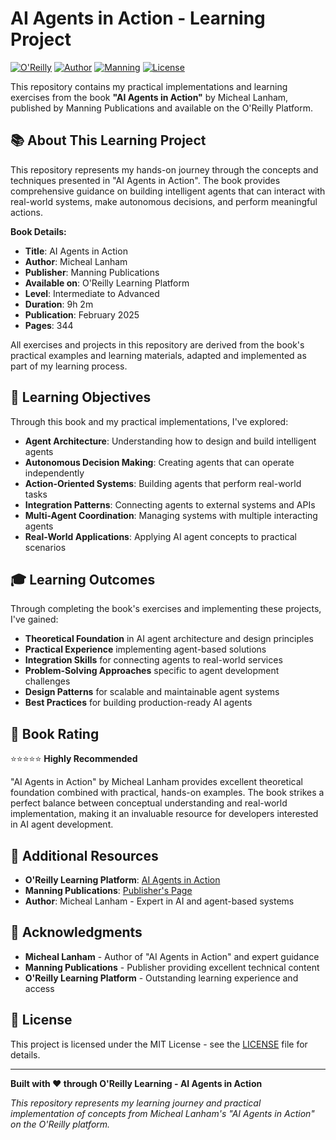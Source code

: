 # AI Agents in Action - Learning Project

[![O'Reilly](https://img.shields.io/badge/O'Reilly-AI%20Agents%20in%20Action-red?style=flat-square&logo=oreilly)](https://www.oreilly.com/)
[![Author](https://img.shields.io/badge/Author-Micheal%20Lanham-blue?style=flat-square)](https://www.oreilly.com/)
[![Manning](https://img.shields.io/badge/Publisher-Manning%20Publications-orange?style=flat-square)](https://www.manning.com/)
[![License](https://img.shields.io/badge/License-MIT-green?style=flat-square)](LICENSE)

This repository contains my practical implementations and learning exercises from the book **"AI Agents in Action"** by Micheal Lanham, published by Manning Publications and available on the O'Reilly Platform.

## 📚 About This Learning Project

This repository represents my hands-on journey through the concepts and techniques presented in "AI Agents in Action". The book provides comprehensive guidance on building intelligent agents that can interact with real-world systems, make autonomous decisions, and perform meaningful actions.

**Book Details:**
- **Title**: AI Agents in Action
- **Author**: Micheal Lanham
- **Publisher**: Manning Publications
- **Available on**: O'Reilly Learning Platform
- **Level**: Intermediate to Advanced
- **Duration**: 9h 2m
- **Publication**: February 2025
- **Pages**: 344

All exercises and projects in this repository are derived from the book's practical examples and learning materials, adapted and implemented as part of my learning process.

## 🎯 Learning Objectives

Through this book and my practical implementations, I've explored:

- **Agent Architecture**: Understanding how to design and build intelligent agents
- **Autonomous Decision Making**: Creating agents that can operate independently
- **Action-Oriented Systems**: Building agents that perform real-world tasks
- **Integration Patterns**: Connecting agents to external systems and APIs
- **Multi-Agent Coordination**: Managing systems with multiple interacting agents
- **Real-World Applications**: Applying AI agent concepts to practical scenarios

## 🎓 Learning Outcomes

Through completing the book's exercises and implementing these projects, I've gained:

- **Theoretical Foundation** in AI agent architecture and design principles
- **Practical Experience** implementing agent-based solutions
- **Integration Skills** for connecting agents to real-world services
- **Problem-Solving Approaches** specific to agent development challenges
- **Design Patterns** for scalable and maintainable agent systems
- **Best Practices** for building production-ready AI agents

## 🌟 Book Rating

⭐⭐⭐⭐⭐ **Highly Recommended**

"AI Agents in Action" by Micheal Lanham provides excellent theoretical foundation combined with practical, hands-on examples. The book strikes a perfect balance between conceptual understanding and real-world implementation, making it an invaluable resource for developers interested in AI agent development.

## 📖 Additional Resources

- **O'Reilly Learning Platform**: [AI Agents in Action](https://www.oreilly.com/)
- **Manning Publications**: [Publisher's Page](https://www.manning.com/)
- **Author**: Micheal Lanham - Expert in AI and agent-based systems

## 🙏 Acknowledgments

- **Micheal Lanham** - Author of "AI Agents in Action" and expert guidance
- **Manning Publications** - Publisher providing excellent technical content
- **O'Reilly Learning Platform** - Outstanding learning experience and access

## 📄 License

This project is licensed under the MIT License - see the [LICENSE](LICENSE) file for details.

---

**Built with ❤️ through O'Reilly Learning - AI Agents in Action**

*This repository represents my learning journey and practical implementation of concepts from Micheal Lanham's "AI Agents in Action" on the O'Reilly platform.*
